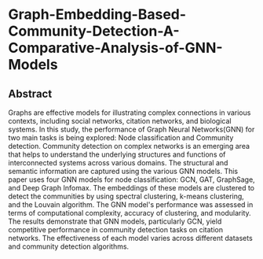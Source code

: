 # Graph-Embedding-Based-Community-Detection-A-Comparative-Analysis-of-GNN-Models

## Abstract 

Graphs are effective models for illustrating complex connections in various contexts, including social networks, citation networks, and biological systems. In this study, the performance of Graph Neural Networks(GNN) for two main tasks is being explored: Node classification and Community detection. Community detection on complex networks is an emerging area that helps to understand the underlying structures and functions of interconnected systems across various domains.  The structural and semantic information are captured using the various GNN models. This paper uses four GNN models for node classification: GCN, GAT, GraphSage, and Deep Graph Infomax. The embeddings of these models are clustered to detect the communities by using spectral clustering, k-means clustering, and the Louvain algorithm. The GNN model's performance was assessed in terms of computational complexity, accuracy of clustering, and modularity. The results demonstrate that GNN models, particularly GCN, yield competitive performance in community detection tasks on citation networks. The effectiveness of each model varies across different datasets and community detection algorithms. 
